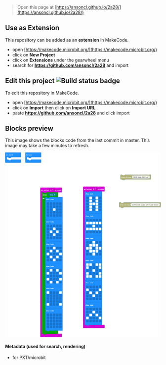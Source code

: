 
> Open this page at [https://ansoncl.github.io/2a28/](https://ansoncl.github.io/2a28/)

## Use as Extension

This repository can be added as an **extension** in MakeCode.

* open [https://makecode.microbit.org/](https://makecode.microbit.org/)
* click on **New Project**
* click on **Extensions** under the gearwheel menu
* search for **https://github.com/ansoncl/2a28** and import

## Edit this project ![Build status badge](https://github.com/ansoncl/2a28/workflows/MakeCode/badge.svg)

To edit this repository in MakeCode.

* open [https://makecode.microbit.org/](https://makecode.microbit.org/)
* click on **Import** then click on **Import URL**
* paste **https://github.com/ansoncl/2a28** and click import

## Blocks preview

This image shows the blocks code from the last commit in master.
This image may take a few minutes to refresh.

![A rendered view of the blocks](https://github.com/ansoncl/2a28/raw/master/.github/makecode/blocks.png)

#### Metadata (used for search, rendering)

* for PXT/microbit
<script src="https://makecode.com/gh-pages-embed.js"></script><script>makeCodeRender("{{ site.makecode.home_url }}", "{{ site.github.owner_name }}/{{ site.github.repository_name }}");</script>
